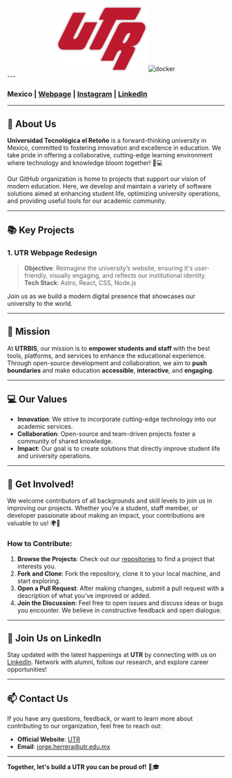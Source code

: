 <div align="center">
<img src="https://raw.githubusercontent.com/Technological-University-of-the-Bloom/.github/refs/heads/main/logo.png?raw=true" alt="nest" height="150"/>
<img src="https://cdn-icons-png.flaticon.com/512/25/25231.png" alt="docker" height="150"/> 
</div>
---

### **Mexico | [Webpage](http://utr.edu.mx) | [Instagram](http://utr.edu.mx) | [LinkedIn](https://www.linkedin.com/school/utrbisoficial)**

---

## 👋 About Us

**Universidad Tecnológica el Retoño** is a forward-thinking university in Mexico, committed to fostering innovation and excellence in education. We take pride in offering a collaborative, cutting-edge learning environment where technology and knowledge bloom together! 🌱💻

Our GitHub organization is home to projects that support our vision of modern education. Here, we develop and maintain a variety of software solutions aimed at enhancing student life, optimizing university operations, and providing useful tools for our academic community.

---

## 📚 Key Projects

### 1. **UTR Webpage Redesign**
> **Objective**: Reimagine the university’s website, ensuring it's user-friendly, visually engaging, and reflects our institutional identity.  
> **Tech Stack**: Astro, React, CSS, Node.js

Join us as we build a modern digital presence that showcases our university to the world.

---

## 🎯 Mission

At **UTRBIS**, our mission is to **empower students and staff** with the best tools, platforms, and services to enhance the educational experience. Through open-source development and collaboration, we aim to **push boundaries** and make education **accessible**, **interactive**, and **engaging**.

---

## 💻 Our Values

- **Innovation**: We strive to incorporate cutting-edge technology into our academic services.
- **Collaboration**: Open-source and team-driven projects foster a community of shared knowledge.
- **Impact**: Our goal is to create solutions that directly improve student life and university operations.

---

## 🤝 Get Involved!

We welcome contributors of all backgrounds and skill levels to join us in improving our projects. Whether you're a student, staff member, or developer passionate about making an impact, your contributions are valuable to us! 🌍💼

### How to Contribute:

1. **Browse the Projects**: Check out our [repositories](https://github.com/UTRBIS) to find a project that interests you.
2. **Fork and Clone**: Fork the repository, clone it to your local machine, and start exploring.
3. **Open a Pull Request**: After making changes, submit a pull request with a description of what you’ve improved or added.
4. **Join the Discussion**: Feel free to open issues and discuss ideas or bugs you encounter. We believe in constructive feedback and open dialogue.

---

## 🌟 Join Us on LinkedIn

Stay updated with the latest happenings at **UTR** by connecting with us on [LinkedIn](https://www.linkedin.com/school/utrbisoficial). Network with alumni, follow our research, and explore career opportunities!

---

## 📫 Contact Us

If you have any questions, feedback, or want to learn more about contributing to our organization, feel free to reach out:

- **Official Website**: [UTR](http://utr.edu.mx)
- **Email**: jorge.herrera@utr.edu.mx

---

**Together, let's build a UTR you can be proud of!** 🌸🎓
